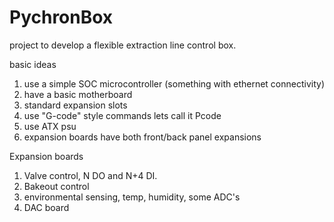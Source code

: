 # PychronBox

project to develop a flexible extraction line control box. 

basic ideas

1. use a simple SOC microcontroller (something with ethernet connectivity)
2. have a basic motherboard
3. standard expansion slots
4. use "G-code" style commands lets call it Pcode
5. use ATX psu 
6. expansion boards have both front/back panel expansions

Expansion boards

1. Valve control, N DO and N+4 DI. 
2. Bakeout control
3. environmental sensing, temp, humidity, some ADC's
4. DAC board







